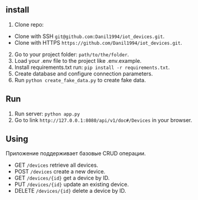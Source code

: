 ## install

1. Clone repo:

* Clone with SSH `git@github.com:Danil1994/iot_devices.git`.
* Clone with HTTPS `https://github.com/Danil1994/iot_devices.git`.

2. Go to your project folder: `path/to/the/folder`.
3. Load your .env file to the project like .env.example.
4. Install requirements.txt run: `pip install -r requirements.txt`.
5. Create database and configure connection parameters.
6. Run `python create_fake_data.py` to create fake data.

## Run

1. Run server: `python app.py`
2. Go to link `http://127.0.0.1:8080/api/v1/doc#/Devices` in your browser.

## Using

Приложение поддерживает базовые CRUD операции.

* GET `/devices` retrieve all devices.
* POST `/devices` create a new device.
* GET `/devices/{id}` get a device by ID.
* PUT `/devices/{id}` update an existing device.
* DELETE `/devices/{id}` delete a device by ID.
